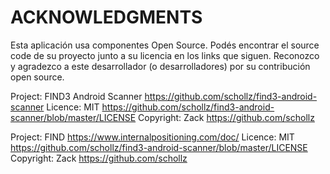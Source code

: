 # ACKNOWLEDGMENTS

Esta aplicación usa componentes Open Source. Podés encontrar el source code de su proyecto junto a su licencia en los links que siguen. Reconozco y agradezco a este desarrollador (o desarrolladores) por su contribución open source.

Project: FIND3 Android Scanner https://github.com/schollz/find3-android-scanner
Licence: MIT https://github.com/schollz/find3-android-scanner/blob/master/LICENSE
Copyright: Zack https://github.com/schollz

Project: FIND https://www.internalpositioning.com/doc/
Licence: MIT https://github.com/schollz/find3-android-scanner/blob/master/LICENSE
Copyright: Zack https://github.com/schollz
